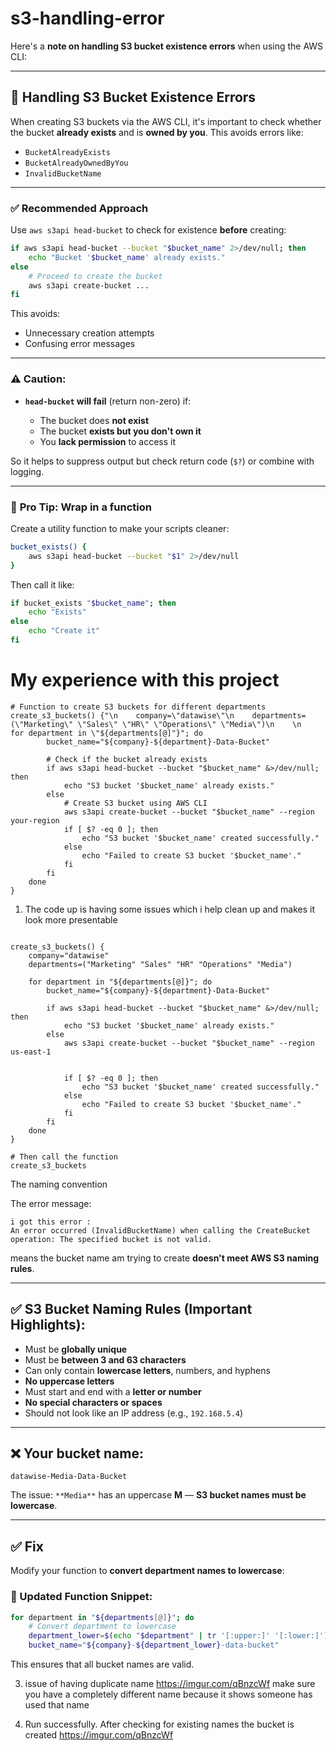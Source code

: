 # s3-handling-error
Here's a **note on handling S3 bucket existence errors** when using the AWS CLI:

---

## 📝 **Handling S3 Bucket Existence Errors**

When creating S3 buckets via the AWS CLI, it's important to check whether the bucket **already exists** and is **owned by you**. This avoids errors like:

* `BucketAlreadyExists`
* `BucketAlreadyOwnedByYou`
* `InvalidBucketName`

---

### ✅ **Recommended Approach**

Use `aws s3api head-bucket` to check for existence **before** creating:

```bash
if aws s3api head-bucket --bucket "$bucket_name" 2>/dev/null; then
    echo "Bucket '$bucket_name' already exists."
else
    # Proceed to create the bucket
    aws s3api create-bucket ...
fi
```

This avoids:

* Unnecessary creation attempts
* Confusing error messages

---

### ⚠️ **Caution**:

* **`head-bucket` will fail** (return non-zero) if:

  * The bucket does **not exist**
  * The bucket **exists but you don't own it**
  * You **lack permission** to access it

So it helps to suppress output but check return code (`$?`) or combine with logging.

---

### 🧠 **Pro Tip: Wrap in a function**

Create a utility function to make your scripts cleaner:

```bash
bucket_exists() {
    aws s3api head-bucket --bucket "$1" 2>/dev/null
}
```

Then call it like:

```bash
if bucket_exists "$bucket_name"; then
    echo "Exists"
else
    echo "Create it"
fi
```

# My experience with this project
```
# Function to create S3 buckets for different departments
create_s3_buckets() {"\n    company=\"datawise\"\n    departments=(\"Marketing\" \"Sales\" \"HR\" \"Operations\" \"Media\")\n    \n    for department in \"${departments[@]"}"; do
        bucket_name="${company}-${department}-Data-Bucket"
        
        # Check if the bucket already exists
        if aws s3api head-bucket --bucket "$bucket_name" &>/dev/null; then
            echo "S3 bucket '$bucket_name' already exists."
        else
            # Create S3 bucket using AWS CLI
            aws s3api create-bucket --bucket "$bucket_name" --region your-region
            if [ $? -eq 0 ]; then
                echo "S3 bucket '$bucket_name' created successfully."
            else
                echo "Failed to create S3 bucket '$bucket_name'."
            fi
        fi
    done
}

```
1. The code up is having some issues which i help clean up and makes it look more presentable

```

create_s3_buckets() {
    company="datawise"
    departments=("Marketing" "Sales" "HR" "Operations" "Media")
    
    for department in "${departments[@]}"; do
        bucket_name="${company}-${department}-Data-Bucket"
        
        if aws s3api head-bucket --bucket "$bucket_name" &>/dev/null; then
            echo "S3 bucket '$bucket_name' already exists."
        else
            aws s3api create-bucket --bucket "$bucket_name" --region us-east-1
        

            if [ $? -eq 0 ]; then
                echo "S3 bucket '$bucket_name' created successfully."
            else
                echo "Failed to create S3 bucket '$bucket_name'."
            fi
        fi
    done
}

# Then call the function
create_s3_buckets

```
The naming convention

The error message:

```
i got this error :
An error occurred (InvalidBucketName) when calling the CreateBucket operation: The specified bucket is not valid.
```

means the bucket name am trying to create **doesn't meet AWS S3 naming rules**.

---

## ✅ S3 Bucket Naming Rules (Important Highlights):

* Must be **globally unique**
* Must be **between 3 and 63 characters**
* Can only contain **lowercase letters**, numbers, and hyphens
* **No uppercase letters**
* Must start and end with a **letter or number**
* **No special characters or spaces**
* Should not look like an IP address (e.g., `192.168.5.4`)

---

## ❌ Your bucket name:

`datawise-Media-Data-Bucket`

The issue: `**Media**` has an uppercase **M** — **S3 bucket names must be lowercase**.

---

## ✅ Fix

Modify your function to **convert department names to lowercase**:

### 🔧 Updated Function Snippet:

```bash
for department in "${departments[@]}"; do
    # Convert department to lowercase
    department_lower=$(echo "$department" | tr '[:upper:]' '[:lower:]')
    bucket_name="${company}-${department_lower}-data-bucket"
```

This ensures that all bucket names are valid.

3. issue of having duplicate name
https://imgur.com/qBnzcWf
make sure you have a completely different name because it shows someone has used that name

4. Run successfully. After checking for existing names the bucket is created
https://imgur.com/qBnzcWf

